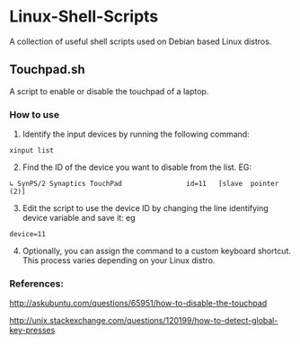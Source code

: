 # Linux-Shell-Scripts

A collection of useful shell scripts used on Debian based Linux distros.

##  Touchpad.sh

A script to enable or disable the touchpad of a laptop.

### How to use

1. Identify the input devices by running the following command:
```
xinput list
```

2. Find the ID of the device you want to disable from the list. EG:
```
↳ SynPS/2 Synaptics TouchPad              	id=11	[slave  pointer  (2)]
```

3. Edit the script to use the device ID by changing the line identifying device variable and save it: eg
```
device=11
```

4. Optionally, you can assign the command to a custom keyboard shortcut. This process varies depending on your Linux distro.

### References:
http://askubuntu.com/questions/65951/how-to-disable-the-touchpad

http://unix.stackexchange.com/questions/120199/how-to-detect-global-key-presses
